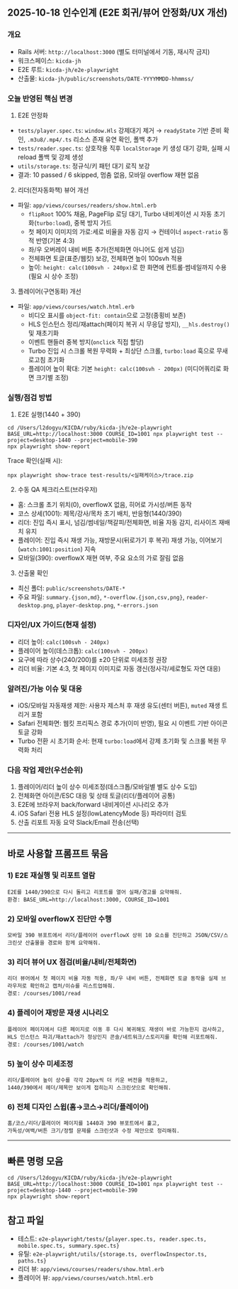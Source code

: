 ## 2025-10-18 인수인계 (E2E 회귀/뷰어 안정화/UX 개선)

### 개요
- Rails 서버: `http://localhost:3000` (별도 터미널에서 기동, 재시작 금지)
- 워크스페이스: `kicda-jh`
- E2E 루트: `kicda-jh/e2e-playwright`
- 산출물: `kicda-jh/public/screenshots/DATE-YYYYMMDD-hhmmss/`

### 오늘 반영된 핵심 변경
1) E2E 안정화
- `tests/player.spec.ts`: `window.Hls` 강제대기 제거 → `readyState` 기반 준비 확인, `.m3u8/.mp4/.ts` 리소스 존재 유연 확인, 폴백 추가
- `tests/reader.spec.ts`: 상호작용 직후 `localStorage` 키 생성 대기 강화, 실패 시 reload 폴백 및 강제 생성
- `utils/storage.ts`: 정규식/키 패턴 대기 로직 보강
- 결과: 10 passed / 6 skipped, 멈춤 없음, 모바일 overflow 재현 없음

2) 리더(전자동화책) 뷰어 개선
- 파일: `app/views/courses/readers/show.html.erb`
  - `flipRoot` 100% 채움, PageFlip 로딩 대기, Turbo 내비게이션 시 자동 초기화(`turbo:load`), 중복 방지 가드
  - 첫 페이지 이미지의 가로:세로 비율을 자동 감지 → 컨테이너 `aspect-ratio` 동적 반영(기본 4:3)
  - 좌/우 오버레이 내비 버튼 추가(전체화면 아니어도 쉽게 넘김)
  - 전체화면 토글(표준/웹킷) 보강, 전체화면 높이 100svh 적용
  - 높이: `height: calc(100svh - 240px)`로 한 화면에 컨트롤·썸네일까지 수용(필요 시 상수 조정)

3) 플레이어(구연동화) 개선
- 파일: `app/views/courses/watch.html.erb`
  - 비디오 표시를 `object-fit: contain`으로 고정(종횡비 보존)
  - HLS 인스턴스 정리/재attach(페이지 복귀 시 무응답 방지), `__hls.destroy()` 및 재초기화
  - 이벤트 핸들러 중복 방지(`onclick` 직접 할당)
  - Turbo 진입 시 스크롤 복원 무력화 + 최상단 스크롤, `turbo:load` 훅으로 무새로고침 초기화
  - 플레이어 높이 확대: 기본 `height: calc(100svh - 200px)` (미디어쿼리로 화면 크기별 조정)

### 실행/점검 방법
1) E2E 실행(1440 + 390)
```
cd /Users/l2dogyu/KICDA/ruby/kicda-jh/e2e-playwright
BASE_URL=http://localhost:3000 COURSE_ID=1001 npx playwright test --project=desktop-1440 --project=mobile-390
npx playwright show-report
```
Trace 확인(실패 시):
```
npx playwright show-trace test-results/<실패케이스>/trace.zip
```

2) 수동 QA 체크리스트(브라우저)
- 홈: 스크롤 초기 위치(0), overflowX 없음, 히어로 가시성/버튼 동작
- 코스 상세(1001): 제목/강사/목차 초기 배치, 반응형(1440/390)
- 리더: 진입 즉시 표시, 넘김/썸네일/책갈피/전체화면, 비율 자동 감지, 리사이즈 재배치 유지
- 플레이어: 진입 즉시 재생 가능, 재방문시(뒤로가기 후 복귀) 재생 가능, 이어보기(`watch:1001:position`) 지속
- 모바일(390): overflowX 재현 여부, 주요 요소의 가로 잘림 없음

3) 산출물 확인
- 최신 폴더: `public/screenshots/DATE-*`
- 주요 파일: `summary.{json,md}`, `*-overflow.{json,csv,png}`, `reader-desktop.png`, `player-desktop.png`, `*-errors.json`

### 디자인/UX 가이드(현재 설정)
- 리더 높이: `calc(100svh - 240px)`
- 플레이어 높이(데스크톱): `calc(100svh - 200px)`
- 요구에 따라 상수(240/200)를 ±20 단위로 미세조정 권장
- 리더 비율: 기본 4:3, 첫 페이지 이미지로 자동 갱신(정사각/세로형도 자연 대응)

### 알려진/가능 이슈 및 대응
- iOS/모바일 자동재생 제한: 사용자 제스처 후 재생 유도(센터 버튼), `muted` 재생 트리거 포함
- Safari 전체화면: 웹킷 프리픽스 경로 추가(이미 반영), 필요 시 이벤트 기반 아이콘 토글 강화
- Turbo 전환 시 초기화 순서: 현재 `turbo:load`에서 강제 초기화 및 스크롤 복원 무력화 처리

### 다음 작업 제안(우선순위)
1) 플레이어/리더 높이 상수 미세조정(데스크톱/모바일별 별도 상수 도입)
2) 전체화면 아이콘/ESC 대응 및 상태 토글(리더/플레이어 공통)
3) E2E에 브라우저 back/forward 내비게이션 시나리오 추가
4) iOS Safari 전용 HLS 설정(lowLatencyMode 등) 파라미터 검토
5) 산출 리포트 자동 요약 Slack/Email 전송(선택)

---

## 바로 사용할 프롬프트 묶음

### 1) E2E 재실행 및 리포트 열람
```
E2E를 1440/390으로 다시 돌리고 리포트를 열어 실패/경고를 요약해줘.
환경: BASE_URL=http://localhost:3000, COURSE_ID=1001
``` 

### 2) 모바일 overflowX 진단만 수행
```
모바일 390 뷰포트에서 리더/플레이어 overflowX 상위 10 요소를 진단하고 JSON/CSV/스크린샷 산출물을 경로와 함께 요약해줘.
```

### 3) 리더 뷰어 UX 점검(비율/내비/전체화면)
```
리더 뷰어에서 첫 페이지 비율 자동 적용, 좌/우 내비 버튼, 전체화면 토글 동작을 실제 브라우저로 확인하고 캡처/이슈를 리스트업해줘.
경로: /courses/1001/read
```

### 4) 플레이어 재방문 재생 시나리오
```
플레이어 페이지에서 다른 페이지로 이동 후 다시 복귀해도 재생이 바로 가능한지 검사하고,
HLS 인스턴스 파괴/재attach가 정상인지 콘솔/네트워크/스토리지를 확인해 리포트해줘.
경로: /courses/1001/watch
```

### 5) 높이 상수 미세조정
```
리더/플레이어 높이 상수를 각각 20px씩 더 키운 버전을 적용하고,
1440/390에서 헤더/제목만 보이게 접히는지 스크린샷으로 확인해줘.
```

### 6) 전체 디자인 스윕(홈→코스→리더/플레이어)
```
홈/코스/리더/플레이어 페이지를 1440과 390 뷰포트에서 훑고,
가독성/여백/버튼 크기/정렬 문제를 스크린샷과 수정 제안으로 정리해줘.
```

---

## 빠른 명령 모음
```
cd /Users/l2dogyu/KICDA/ruby/kicda-jh/e2e-playwright
BASE_URL=http://localhost:3000 COURSE_ID=1001 npx playwright test --project=desktop-1440 --project=mobile-390
npx playwright show-report
```

## 참고 파일
- 테스트: `e2e-playwright/tests/{player.spec.ts, reader.spec.ts, mobile.spec.ts, summary.spec.ts}`
- 유틸: `e2e-playwright/utils/{storage.ts, overflowInspector.ts, paths.ts}`
- 리더 뷰: `app/views/courses/readers/show.html.erb`
- 플레이어 뷰: `app/views/courses/watch.html.erb`




